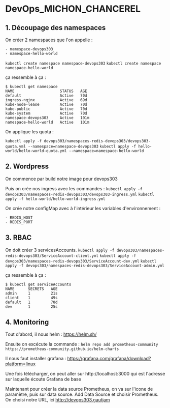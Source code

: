 # DevOps_MICHON_CHANCEREL

## 1. Découpage des namespaces

On créer 2 namespaces que l'on appelle :

    - namespace-devops303
    - namespace-hello-world

`kubectl create namespace namespace-devops303`
`kubectl create namespace namespace-hello-world`

ça ressemble à ça :

```
$ kubectl get namespace
NAME                    STATUS   AGE
default                 Active   70d
ingress-nginx           Active   69d
kube-node-lease         Active   70d
kube-public             Active   70d
kube-system             Active   70d
namespace-devops303     Active   101m
namespace-hello-world   Active   101m
```

On applique les quota :

`kubectl apply -f devops303/namespaces-redis-devops303/devops303-quota.yml --namespace=namespace-devops303`
`kubectl apply -f hello-world/hello-world-quota.yml --namespace=namespace-hello-world`

## 2. Wordpress

On commence par build notre image pour devops303

Puis on crée nos ingress avec les commandes :
`kubectl apply -f devops303/namespaces-redis-devops303/devops303-ingress.yml`
`kubectl apply -f hello-world/hello-world-ingress.yml`

On crée notre configMap avec à l'intérieur les variables d'environnement : 

    - REDIS_HOST
    - REDIS_PORT
  

## 3. RBAC

On doit créer 3 servicesAccounts.
`kubectl apply -f devops303/namespaces-redis-devops303/ServiceAccount-client.yml`
`kubectl apply -f devops303/namespaces-redis-devops303/ServiceAccount-dev.yml`
`kubectl apply -f devops303/namespaces-redis-devops303/ServiceAccount-admin.yml`

ça ressemble à ça :

```
$ kubectl get serviceAccounts
NAME      SECRETS   AGE
admin     1         21s
client    1         49s
default   1         70d
dev       1         25s
```

## 4. Monitoring

Tout d'abord, il nous helm : https://helm.sh/

Ensuite on excécute la commande :
`helm repo add prometheus-community https://prometheus-community.github.io/helm-charts`

Il nous faut installer grafana : https://grafana.com/grafana/download?platform=linux

Une fois télécharger, on peut aller sur http://localhost:3000 qui est l'adresse sur laquelle écoute Grafana de base

Maintenant pour créer la data source Prometheus, on va sur l'icone de paramètre, puis sur data source.
Add Data Source et choisir Prometheus.
On choisi notre URL, ici http://devops303.gautjam